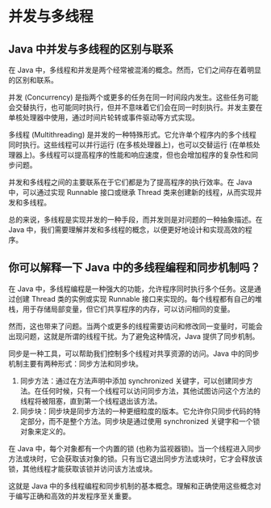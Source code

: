 # 并发与多线程

## Java 中并发与多线程的区别与联系

在 Java 中，多线程和并发是两个经常被混淆的概念。然而，它们之间存在着明显的区别和联系。

并发 (Concurrency) 是指两个或更多的任务在同一时间段内发生。这些任务可能会交替执行，也可能同时执行，但并不意味着它们会在同一时刻执行。并发主要在单核处理器中使用，通过时间片轮转或事件驱动等方式实现。

多线程 (Multithreading) 是并发的一种特殊形式。它允许单个程序内的多个线程同时执行。这些线程可以并行运行 (在多核处理器上)，也可以交替运行 (在单核处理器上)。多线程可以提高程序的性能和响应速度，但也会增加程序的复杂性和同步问题。

并发和多线程之间的主要联系在于它们都是为了提高程序的执行效率。在 Java 中，可以通过实现 Runnable 接口或继承 Thread 类来创建新的线程，从而实现并发和多线程。

总的来说，多线程是实现并发的一种手段，而并发则是对问题的一种抽象描述。在 Java 中，我们需要理解并发和多线程的概念，以便更好地设计和实现高效的程序。

## 你可以解释一下 Java 中的多线程编程和同步机制吗？

在 Java 中，多线程编程是一种强大的功能，允许程序同时执行多个任务。这是通过创建 Thread 类的实例或实现 Runnable 接口来实现的。每个线程都有自己的堆栈，用于存储局部变量，但它们共享程序的内存，可以访问相同的变量。

然而，这也带来了问题。当两个或更多的线程需要访问和修改同一变量时，可能会出现问题，这就是所谓的线程干扰。为了避免这种情况，Java 提供了同步机制。

同步是一种工具，可以帮助我们控制多个线程对共享资源的访问。Java 中的同步机制主要有两种形式：同步方法和同步块。

1. 同步方法：通过在方法声明中添加 synchronized 关键字，可以创建同步方法。在任何时候，只有一个线程可以访问同步方法，其他试图访问这个方法的线程将被阻塞，直到第一个线程退出该方法。
2. 同步块：同步块是同步方法的一种更细粒度的版本。它允许你只同步代码的特定部分，而不是整个方法。同步块是通过使用 synchronized 关键字和一个锁对象来定义的。

在 Java 中，每个对象都有一个内置的锁 (也称为监视器锁)。当一个线程进入同步方法或块时，它会获取该对象的锁。只有当它退出同步方法或块时，它才会释放该锁，其他线程才能获取该锁并访问该方法或块。

这就是 Java 中的多线程编程和同步机制的基本概念。理解和正确使用这些概念对于编写正确和高效的并发程序至关重要。
